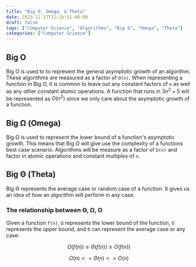 ```yaml
---
title: "Big O, Omega, & Theta"
date: 2023-11-17T11:16:51-08:00
draft: false
tags: ["Computer Science", "Algorithms", "Big O", "Omega", "Theta"]
categories: ["Computer Science"]
---
```


## Big O

Big O is used to to represent the general asymptotic growth of an algorithm. These algorithms are measured as a factor of `O(n)`. When representing a function in Big O, it is common to leave out any constant factors of `n` as well as any other constant atomic operations. A function that runs in $3n^2 + 5$ will be represented as $O(n^2)$ since we only care about the asymptotic growth of a function.

## Big Ω (Omega)

Big Ω is used to represent the lower bound of a function's asymptotic growth. This means that Big Ω will give use the complexity of a functions best case scenario. Algorithms will be measure as a factor of `Ω(n)` and factor in atomic operations and constant multiples of `n`.

## Big Θ (Theta)

Big Θ represents the average case or random case of a function. It gives us an idea of how an algorithm will perform in any case.

### The relationship between Θ, Ω, O

Given a function `f(n)`, `Ω` represents the lower bound of the function, `O` represents the upper bound, and `Θ` can represent the average case or any case:

$$
Ω(f(n)) ≤ Θ(f(n)) ≤ O(f(n))
$$

$$
Ω(n) <= Θ(n) <= O(n)
$$
